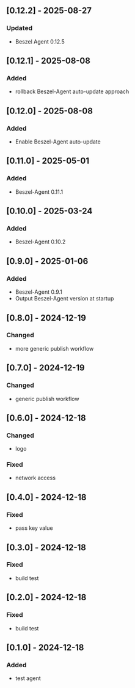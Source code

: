 ## [0.12.2] - 2025-08-27

### Updated

- Beszel Agent 0.12.5

## [0.12.1] - 2025-08-08

### Added

- rollback Beszel-Agent auto-update approach

## [0.12.0] - 2025-08-08

### Added

- Enable Beszel-Agent auto-update

## [0.11.0] - 2025-05-01

### Added

- Beszel-Agent 0.11.1

## [0.10.0] - 2025-03-24

### Added

- Beszel-Agent 0.10.2

## [0.9.0] - 2025-01-06

### Added

- Beszel-Agent 0.9.1
- Output Beszel-Agent version at startup

## [0.8.0] - 2024-12-19

### Changed

- more generic publish workflow

## [0.7.0] - 2024-12-19

### Changed

- generic publish workflow

## [0.6.0] - 2024-12-18

### Changed

- logo

### Fixed

- network access

## [0.4.0] - 2024-12-18

### Fixed

- pass key value

## [0.3.0] - 2024-12-18

### Fixed

- build test

## [0.2.0] - 2024-12-18

### Fixed

- build test

## [0.1.0] - 2024-12-18

### Added

- test agent
